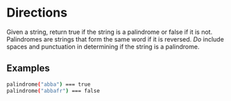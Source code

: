 # Directions
 Given a string, return true if the string is a palindrome or false if it is not.  Palindromes are strings that form the same word if it is reversed. 
 *Do* include spaces and punctuation in determining if the string is a palindrome.

## Examples
```bash
palindrome("abba") === true
palindrome("abbafr") === false
```
